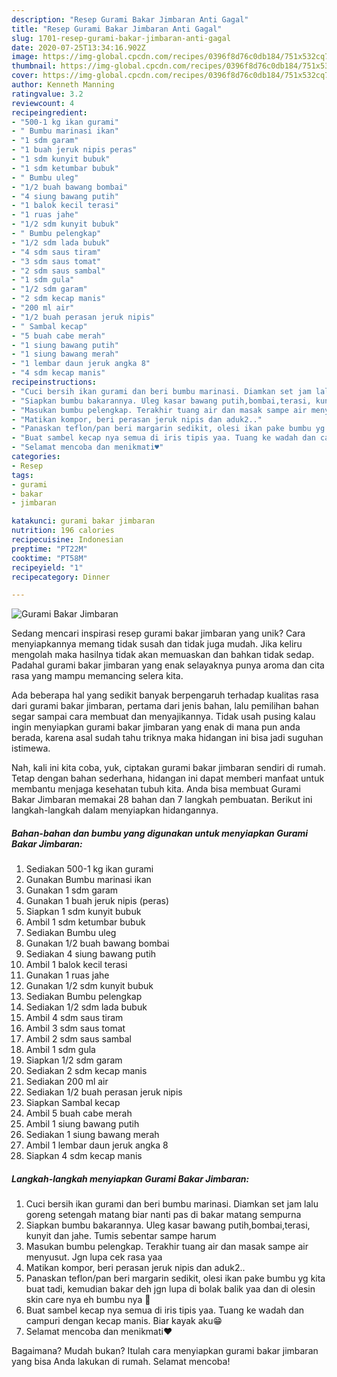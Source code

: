 ```yaml
---
description: "Resep Gurami Bakar Jimbaran Anti Gagal"
title: "Resep Gurami Bakar Jimbaran Anti Gagal"
slug: 1701-resep-gurami-bakar-jimbaran-anti-gagal
date: 2020-07-25T13:34:16.902Z
image: https://img-global.cpcdn.com/recipes/0396f8d76c0db184/751x532cq70/gurami-bakar-jimbaran-foto-resep-utama.jpg
thumbnail: https://img-global.cpcdn.com/recipes/0396f8d76c0db184/751x532cq70/gurami-bakar-jimbaran-foto-resep-utama.jpg
cover: https://img-global.cpcdn.com/recipes/0396f8d76c0db184/751x532cq70/gurami-bakar-jimbaran-foto-resep-utama.jpg
author: Kenneth Manning
ratingvalue: 3.2
reviewcount: 4
recipeingredient:
- "500-1 kg ikan gurami"
- " Bumbu marinasi ikan"
- "1 sdm garam"
- "1 buah jeruk nipis peras"
- "1 sdm kunyit bubuk"
- "1 sdm ketumbar bubuk"
- " Bumbu uleg"
- "1/2 buah bawang bombai"
- "4 siung bawang putih"
- "1 balok kecil terasi"
- "1 ruas jahe"
- "1/2 sdm kunyit bubuk"
- " Bumbu pelengkap"
- "1/2 sdm lada bubuk"
- "4 sdm saus tiram"
- "3 sdm saus tomat"
- "2 sdm saus sambal"
- "1 sdm gula"
- "1/2 sdm garam"
- "2 sdm kecap manis"
- "200 ml air"
- "1/2 buah perasan jeruk nipis"
- " Sambal kecap"
- "5 buah cabe merah"
- "1 siung bawang putih"
- "1 siung bawang merah"
- "1 lembar daun jeruk angka 8"
- "4 sdm kecap manis"
recipeinstructions:
- "Cuci bersih ikan gurami dan beri bumbu marinasi. Diamkan set jam lalu goreng setengah matang biar nanti pas di bakar matang sempurna"
- "Siapkan bumbu bakarannya. Uleg kasar bawang putih,bombai,terasi, kunyit dan jahe. Tumis sebentar sampe harum"
- "Masukan bumbu pelengkap. Terakhir tuang air dan masak sampe air menyusut. Jgn lupa cek rasa yaa"
- "Matikan kompor, beri perasan jeruk nipis dan aduk2.."
- "Panaskan teflon/pan beri margarin sedikit, olesi ikan pake bumbu yg kita buat tadi, kemudian bakar deh jgn lupa di bolak balik yaa dan di olesin skin care nya eh bumbu nya 🤣"
- "Buat sambel kecap nya semua di iris tipis yaa. Tuang ke wadah dan campuri dengan kecap manis. Biar kayak aku😁"
- "Selamat mencoba dan menikmati♥️"
categories:
- Resep
tags:
- gurami
- bakar
- jimbaran

katakunci: gurami bakar jimbaran 
nutrition: 196 calories
recipecuisine: Indonesian
preptime: "PT22M"
cooktime: "PT58M"
recipeyield: "1"
recipecategory: Dinner

---
```



![Gurami Bakar Jimbaran](https://img-global.cpcdn.com/recipes/0396f8d76c0db184/751x532cq70/gurami-bakar-jimbaran-foto-resep-utama.jpg)

Sedang mencari inspirasi resep gurami bakar jimbaran yang unik? Cara menyiapkannya memang tidak susah dan tidak juga mudah. Jika keliru mengolah maka hasilnya tidak akan memuaskan dan bahkan tidak sedap. Padahal gurami bakar jimbaran yang enak selayaknya punya aroma dan cita rasa yang mampu memancing selera kita.



Ada beberapa hal yang sedikit banyak berpengaruh terhadap kualitas rasa dari gurami bakar jimbaran, pertama dari jenis bahan, lalu pemilihan bahan segar sampai cara membuat dan menyajikannya. Tidak usah pusing kalau ingin menyiapkan gurami bakar jimbaran yang enak di mana pun anda berada, karena asal sudah tahu triknya maka hidangan ini bisa jadi suguhan istimewa.


Nah, kali ini kita coba, yuk, ciptakan gurami bakar jimbaran sendiri di rumah. Tetap dengan bahan sederhana, hidangan ini dapat memberi manfaat untuk membantu menjaga kesehatan tubuh kita. Anda bisa membuat Gurami Bakar Jimbaran memakai 28 bahan dan 7 langkah pembuatan. Berikut ini langkah-langkah dalam menyiapkan hidangannya.

<!--inarticleads1-->

##### Bahan-bahan dan bumbu yang digunakan untuk menyiapkan Gurami Bakar Jimbaran:

1. Sediakan 500-1 kg ikan gurami
1. Gunakan  Bumbu marinasi ikan
1. Gunakan 1 sdm garam
1. Gunakan 1 buah jeruk nipis (peras)
1. Siapkan 1 sdm kunyit bubuk
1. Ambil 1 sdm ketumbar bubuk
1. Sediakan  Bumbu uleg
1. Gunakan 1/2 buah bawang bombai
1. Sediakan 4 siung bawang putih
1. Ambil 1 balok kecil terasi
1. Gunakan 1 ruas jahe
1. Gunakan 1/2 sdm kunyit bubuk
1. Sediakan  Bumbu pelengkap
1. Sediakan 1/2 sdm lada bubuk
1. Ambil 4 sdm saus tiram
1. Ambil 3 sdm saus tomat
1. Ambil 2 sdm saus sambal
1. Ambil 1 sdm gula
1. Siapkan 1/2 sdm garam
1. Sediakan 2 sdm kecap manis
1. Sediakan 200 ml air
1. Sediakan 1/2 buah perasan jeruk nipis
1. Siapkan  Sambal kecap
1. Ambil 5 buah cabe merah
1. Ambil 1 siung bawang putih
1. Sediakan 1 siung bawang merah
1. Ambil 1 lembar daun jeruk angka 8
1. Siapkan 4 sdm kecap manis




<!--inarticleads2-->

##### Langkah-langkah menyiapkan Gurami Bakar Jimbaran:

1. Cuci bersih ikan gurami dan beri bumbu marinasi. Diamkan set jam lalu goreng setengah matang biar nanti pas di bakar matang sempurna
1. Siapkan bumbu bakarannya. Uleg kasar bawang putih,bombai,terasi, kunyit dan jahe. Tumis sebentar sampe harum
1. Masukan bumbu pelengkap. Terakhir tuang air dan masak sampe air menyusut. Jgn lupa cek rasa yaa
1. Matikan kompor, beri perasan jeruk nipis dan aduk2..
1. Panaskan teflon/pan beri margarin sedikit, olesi ikan pake bumbu yg kita buat tadi, kemudian bakar deh jgn lupa di bolak balik yaa dan di olesin skin care nya eh bumbu nya 🤣
1. Buat sambel kecap nya semua di iris tipis yaa. Tuang ke wadah dan campuri dengan kecap manis. Biar kayak aku😁
1. Selamat mencoba dan menikmati♥️




Bagaimana? Mudah bukan? Itulah cara menyiapkan gurami bakar jimbaran yang bisa Anda lakukan di rumah. Selamat mencoba!
